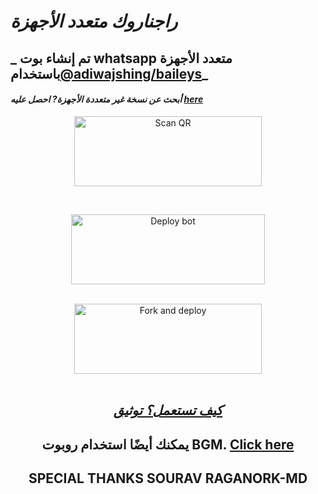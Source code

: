 # _راجناروك متعدد الأجهزة_ 
## _ تم إنشاء بوت whatsapp متعدد الأجهزة باستخدام[@adiwajshing/baileys](https://github.com/adiwajshing/Baileys)_
#### _أبحث عن نسخة غير متعددة الأجهزة? احصل عليه [here](https://github.com/souravkl11/raganork-legacy)_
<!---## Readme first before using 👇❌
### (Due to the removal of heroku-github integration, this project is currently unable to deploy to heroku servers. As of this, existing users also couldn't update their bots.)
Visit [Heroku status site](https://status.heroku.com) for more details
<br>
-->
<div align="center">
  
<a href="https://raganork-india.vercel.app/"><img align="center" src="https://i.imgur.com/0tTiUQu.jpeg" alt="Scan QR" height="112" width="300" /></a>
<br>
<div>
<br>
  
<a href="https://raganork-network.vercel.app/api/deploy-md" target="blank"><img align="center" src="https://i.imgur.com/35opbcr.jpeg" alt="Deploy bot" height="112" width="310" /></a>
  <div>
<br>
<a href="https://github.com/raganork-ind/whatsapp-bot/fork"><img align="center" src="https://i.imgur.com/uN6wZkU.jpeg" alt="Fork and deploy" height="112" width="300" /></a>
<div>
  <br>

## _[كيف تستعمل؟ توثيق](https://github.com/souravkl11/raganork-md/wiki/Raganork-Documentation)_

## يمكنك أيضًا استخدام روبوت BGM. [Click here](https://github.com/souravkl11/raganork-md/wiki/Docs#how-to-set-up-bgm-bot)

## SPECIAL THANKS SOURAV RAGANORK-MD
